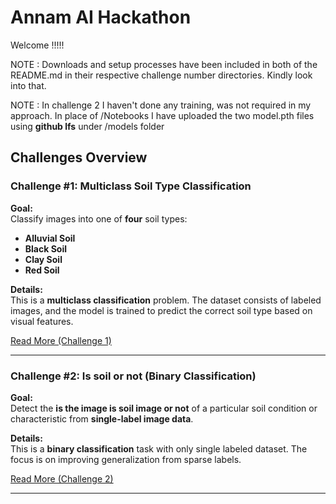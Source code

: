 # Annam AI Hackathon

Welcome !!!!!

NOTE : Downloads and setup processes have been included in both of the README.md in their respective challenge number directories. Kindly look into that.

NOTE : In challenge 2 I haven't done any training, was not required in my approach. In place of /Notebooks I have uploaded the two model.pth files using **github lfs** under /models folder

##  Challenges Overview

###  Challenge #1: Multiclass Soil Type Classification

**Goal:**  
Classify images into one of **four** soil types:  
- **Alluvial Soil**  
- **Black Soil**  
- **Clay Soil**  
- **Red Soil**

**Details:**  
This is a **multiclass classification** problem. The dataset consists of labeled images, and the model is trained to predict the correct soil type based on visual features.

 [Read More (Challenge 1)](./Challenge%20%231/README.md)

---

###  Challenge #2: Is soil or not (Binary Classification)

**Goal:**  
Detect the **is the image is soil image or not** of a particular soil condition or characteristic from **single-label image data**.

**Details:**  
This is a **binary classification** task with only single labeled dataset. The focus is on improving generalization from sparse labels.

 [Read More (Challenge 2)](./Challenge%20%232/README.md)

---

